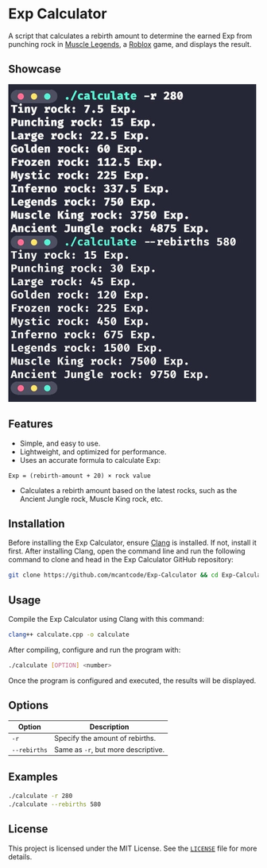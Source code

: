 # Exp Calculator
A script that calculates a rebirth amount to determine the earned Exp from punching rock in [Muscle Legends](https://www.roblox.com/games/3623096087/Muscle-Legends), a [Roblox](https://www.roblox.com) game, and displays the result.

## Showcase
![](showcase.jpg)

## Features
- Simple, and easy to use.
- Lightweight, and optimized for performance.
- Uses an accurate formula to calculate Exp:
```
Exp = (rebirth-amount + 20) × rock value
```
- Calculates a rebirth amount based on the latest rocks, such as the Ancient Jungle rock, Muscle King rock, etc.

## Installation
Before installing the Exp Calculator, ensure [Clang](https://clang.llvm.org) is installed. If not, install it first.
After installing Clang, open the command line and run the following command to clone and head in the Exp Calculator GitHub repository:
```sh
git clone https://github.com/mcantcode/Exp-Calculator && cd Exp-Calculator
```

## Usage
Compile the Exp Calculator using Clang with this command:
```sh
clang++ calculate.cpp -o calculate
```
After compiling, configure and run the program with:
```sh
./calculate [OPTION] <number>
```
Once the program is configured and executed, the results will be displayed.

## Options
| Option       | Description                         |
|--------------|-------------------------------------|
| `-r`         | Specify the amount of rebirths.     |
| `--rebirths` | Same as `-r`, but more descriptive. |

## Examples
```sh
./calculate -r 280
./calculate --rebirths 580
```

## License
This project is licensed under the MIT License. See the [`LICENSE`](LICENSE) file for more details.
